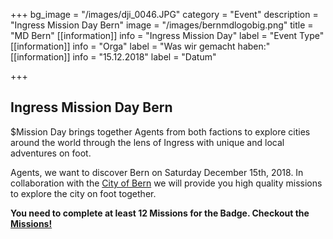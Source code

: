 +++
bg_image = "/images/dji_0046.JPG"
category = "Event"
description = "Ingress Mission Day Bern"
image = "/images/bernmdlogobig.png"
title = "MD Bern"
[[information]]
info = "Ingress Mission Day"
label = "Event Type"
[[information]]
info = "Orga"
label = "Was wir gemacht haben:"
[[information]]
info = "15.12.2018"
label = "Datum"

+++
## Ingress Mission Day Bern

$Mission Day brings together Agents from both factions to explore cities around the world through the lens of Ingress with unique and local adventures on foot.

Agents, we want to discover Bern on Saturday December 15th, 2018. In collaboration with the [City of Bern](https://www.bern.com/en) we will provide you high quality missions to explore the city on foot together.

**You need to complete at least 12 Missions for the Badge. Checkout the** [**Missions!**](https://bern.missionday.ch/index.html#mission-badges)